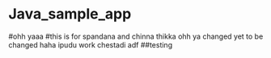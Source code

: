 # Java_sample_app
#ohh yaaa
#this is for spandana and chinna thikka
ohh ya
changed
yet to be changed
haha ipudu work chestadi
adf
##testing
